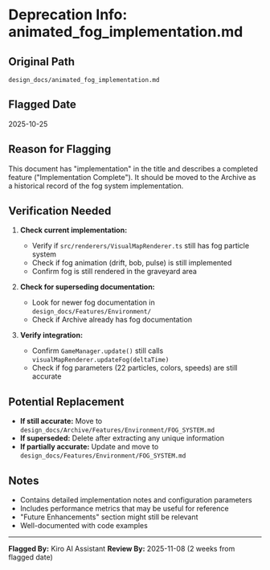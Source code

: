 # Deprecation Info: animated_fog_implementation.md

## Original Path
`design_docs/animated_fog_implementation.md`

## Flagged Date
2025-10-25

## Reason for Flagging
This document has "implementation" in the title and describes a completed feature ("Implementation Complete"). It should be moved to the Archive as a historical record of the fog system implementation.

## Verification Needed
1. **Check current implementation:**
   - Verify if `src/renderers/VisualMapRenderer.ts` still has fog particle system
   - Check if fog animation (drift, bob, pulse) is still implemented
   - Confirm fog is still rendered in the graveyard area

2. **Check for superseding documentation:**
   - Look for newer fog documentation in `design_docs/Features/Environment/`
   - Check if Archive already has fog documentation

3. **Verify integration:**
   - Confirm `GameManager.update()` still calls `visualMapRenderer.updateFog(deltaTime)`
   - Check if fog parameters (22 particles, colors, speeds) are still accurate

## Potential Replacement
- **If still accurate:** Move to `design_docs/Archive/Features/Environment/FOG_SYSTEM.md`
- **If superseded:** Delete after extracting any unique information
- **If partially accurate:** Update and move to `design_docs/Features/Environment/FOG_SYSTEM.md`

## Notes
- Contains detailed implementation notes and configuration parameters
- Includes performance metrics that may be useful for reference
- "Future Enhancements" section might still be relevant
- Well-documented with code examples

---

**Flagged By:** Kiro AI Assistant
**Review By:** 2025-11-08 (2 weeks from flagged date)
